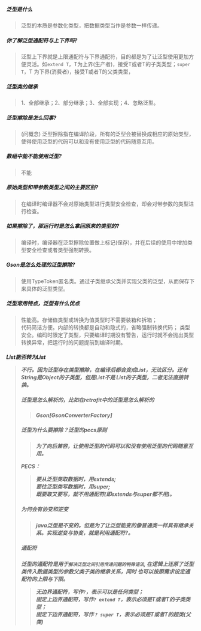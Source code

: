 

##### 泛型是什么
> 泛型的本质是参数化类型，把数据类型当作是参数一样传递。

##### 你了解泛型通配符与上下界吗?
> 泛型上下界就是上限通配符与下界通配符，目的都是为了让泛型使用更加方便灵活。如`extend T`，T为上界(生产者)，接受T或者T的子类类型；`super T`，T
> 为下界(消费者)，接受T或者T的父类类型，

##### 泛型类的继承
> 1、全部继承；2、部分继承；3、全部实现；4、忽略泛型。

##### 泛型擦除是怎么回事?
> (问概念) 泛型擦除指在编译阶段，所有的泛型会被替换成相应的原始类型，使得使用泛型的代码可以和没有使用泛型的代码随意互用。

##### 数组中能不能使用泛型?
> 不能

##### 原始类型和带参数类型之间的主要区别?
> 在编译时编译器不会对原始类型进行类型安全检查，却会对带参数的类型进行检查。

##### 如果擦除了，那运行时是怎么拿回原来的类型的?
> 编译时，编译器在泛型擦除位置做上标记(保存)，并在后续的使用中增加类型安全检查或者类型强制转换。

##### Gson是怎么处理的泛型擦除?
> 使用TypeToken匿名类。通过子类继承父类并实现父类的泛型，从而保存下来具体的泛型类型。

##### 泛型常用特点，泛型有什么优点
> 性能高。存储值类型或转换为值类型时不需要装箱和拆箱；  
> 代码简洁方便。内部的转换都是自动和隐式的，省略强制转换代码；
> 类型安全。编码时限定了类型，只要编译时期没有警告，运行时就不会抛出类型转换异常，把运行时的问题提前到编译时期。

##### List<String>能否转为List<Object>
> 不行。因为泛型存在类型擦除，在编译后都会变成List，无法区分。还有String是Object的子类型，但是List<String>不是
> List<Object>的子类型，二者无法直接转换。

##### 泛型是怎么解析的，比如在retrofit中的泛型是怎么解析的
> Gson[GsonConverterFactory]

##### 泛型为什么要擦除？泛型的pecs原则
> 为了向后兼容，让使用泛型的代码可以和没有使用泛型的代码随意互用。

PECS：
> 要从泛型类取数据时，用extends;   
> 要往泛型类写数据时，用super;    
> 既要取又要写，就不用通配符(即extends与super都不用)。

##### 为何会有协变和逆变
> java泛型是不变的。但是为了让泛型能变的像普通类一样具有继承关系。实现逆变与协变，就是利用通配符?。

##### 通配符
泛型的通配符是用于`解决泛型之间引用传递问题的特殊语法`, 在逻辑上还原了泛型类传入数据类型的参数父类子类的继承关系，同时
也可以按照需求设定通配符的上限与下限。
> 无边界通配符，写作`?`，表示可以是任何类型；    
> 固定上边界通配符，写作`? extend T`，表示必须是T或者T的子类类型；   
> 固定下边界通配符，写作 `? super T`，表示必须是T或者T的超类(父类)   